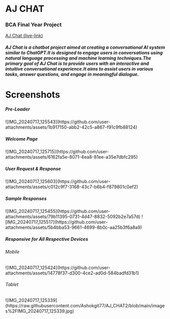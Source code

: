 <h1> AJ CHAT </ h1>
<h3> BCA Final Year Project </h3> 

<a href="https://aj-chat-flaskapp.onrender.com/">AJ Chat (live-link)</a>

<h5>AJ Chat is a chatbot project aimed at creating a conversational AI system similar to ChatGPT.It is 
designed to engage users in conversations using natural language processing and machine learning 
techniques.The primary goal of AJ Chat is to provide users with an interactive and intuitive 
conversational experience.It aims to assist users in various tasks, answer questions, and engage in 
meaningful dialogue.</h5>

<h1>Screenshots</h1>
<h5>Pre-Loader</h5>
![IMG_20240717_125543](https://github.com/user-attachments/assets/1b917150-abb2-42c5-a867-f91c9fb88124)

<h5>Welcome Page</h5>
![IMG_20240717_125715](https://github.com/user-attachments/assets/6162fa5e-8071-4ea8-81ee-a35e7dbfc295)
<h5>User Request & Response</h5>
![IMG_20240717_125603](https://github.com/user-attachments/assets/c012c9f7-3168-43c7-b6b4-f879801c0ef2)
<h5>Sample Responses</h5>
![IMG_20240717_125455](https://github.com/user-attachments/assets/79b11395-0731-4d47-8832-5092b2e7a57d)
![IMG_20240717_125517](https://github.com/user-attachments/assets/5b4bba53-9661-4699-8b0c-aa25b3f6a8a9)

<h5>Responsive for All Respective Devices</h5>
<h6>Mobile</h6>
![IMG_20240717_125424](https://github.com/user-attachments/assets/14778f37-d300-4ce2-ad0d-584badfd31b1)

<h6>Tablet</h6>
![IMG_20240717_125339](https://raw.githubusercontent.com/Ashokgit77/AJ_CHAT2/blob/main/images%2FIMG_20240717_125339.jpg)

